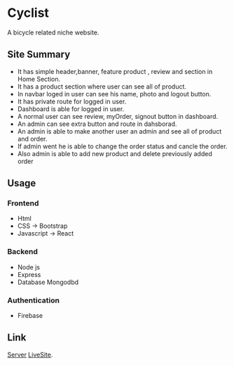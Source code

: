 # Cyclist
A bicycle related niche website.

## Site Summary

* It has simple header,banner, feature product , review and section in Home Section.
* It has a product section where user can see all of product.
* In navbar loged in user can see his name, photo and logout button.
* It has private route for logged in user.
* Dashboard is able for logged in user.
* A normal user can see review, myOrder, signout button in dashboard.
* An admin can see extra button and route in dahsborad.
* An admin is able to make another user an admin and see all of product and order.
* If admin went he is able to change the order status and cancle the order.
* Also admin is able to add new product and delete previously added order


## Usage
### Frontend
* Html
* CSS -> Bootstrap
* Javascript -> React
### Backend
* Node js
* Express
* Database Mongodbd
### Authentication
* Firebase

## Link
[Server](https://choosealicense.com/licenses/mit/)
[LiveSite](https://bicycle-12.web.app/).

